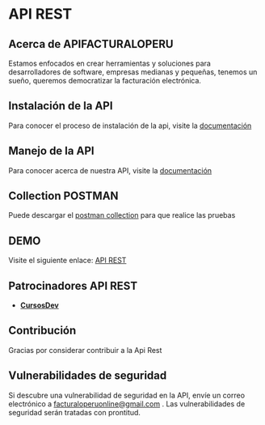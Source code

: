 # **API REST**

## Acerca de APIFACTURALOPERU

Estamos enfocados en crear herramientas y soluciones para desarrolladores de software, empresas medianas y pequeñas, tenemos un sueño, queremos democratizar la facturación electrónica.

## Instalación de la API

Para conocer el proceso de instalación de la api, visite la [documentación](https://drive.google.com/open?id=1TVmvasJ4M2Oxcsq-tMN_NL_wXdBUBsoloZ_pNoVTsao "Clic")

## Manejo de la API

Para conocer acerca de nuestra API, visite la [documentación](https://docs.google.com/document/d/1-4bm1urAW-vvvXtWv3e4134n4SlRCmOpReQXKBofxSE/edit#heading=h.cqyhenf1o1j3 "Clic")
 
 ## Collection POSTMAN

Puede descargar el [postman collection](https://drive.google.com/open?id=191eAe7_mhD5aVQt_eqekl25SDg-FYYh5 "Clic") para que realice las pruebas
 
## DEMO

Visite el siguiente enlace: [API REST](http://apifacturaloperu.com/ "Clic") 
 
## Patrocinadores API REST

 - **[CursosDev](http://cursosdev.com/)** 

## Contribución
 
Gracias por considerar contribuir a la Api Rest

## Vulnerabilidades de seguridad

Si descubre una vulnerabilidad de seguridad en la API, envíe un correo electrónico a facturaloperuonline@gmail.com . Las vulnerabilidades de seguridad serán tratadas con prontitud.
